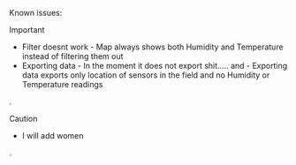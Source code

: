 Known issues: 

> [!IMPORTANT]
> - Filter doesnt work - Map always shows both Humidity and Temperature instead of filtering them out 
> - Exporting data   - In the moment it does not export shit..... 
and  - Exporting data exports only location of sensors in the field and no Humidity or Temperature readings 

                    




























































.
> [!CAUTION]
>* I will add women 

.
